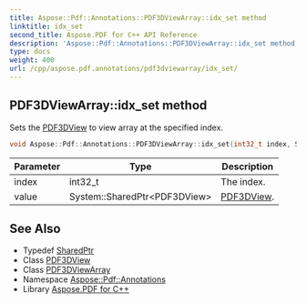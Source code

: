 ```yaml
---
title: Aspose::Pdf::Annotations::PDF3DViewArray::idx_set method
linktitle: idx_set
second_title: Aspose.PDF for C++ API Reference
description: 'Aspose::Pdf::Annotations::PDF3DViewArray::idx_set method. Sets the PDF3DView to view array at the specified index in C++.'
type: docs
weight: 400
url: /cpp/aspose.pdf.annotations/pdf3dviewarray/idx_set/
---
```

## PDF3DViewArray::idx_set method


Sets the [PDF3DView](../../pdf3dview/) to view array at the specified index.

```cpp
void Aspose::Pdf::Annotations::PDF3DViewArray::idx_set(int32_t index, System::SharedPtr<PDF3DView> value)
```


| Parameter | Type | Description |
| --- | --- | --- |
| index | int32_t | The index. |
| value | System::SharedPtr\<PDF3DView\> | [PDF3DView](../../pdf3dview/). |

## See Also

* Typedef [SharedPtr](../../../system/sharedptr/)
* Class [PDF3DView](../../pdf3dview/)
* Class [PDF3DViewArray](../)
* Namespace [Aspose::Pdf::Annotations](../../)
* Library [Aspose.PDF for C++](../../../)
